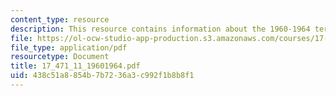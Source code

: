```yaml
---
content_type: resource
description: This resource contains information about the 1960-1964 terms.
file: https://ol-ocw-studio-app-production.s3.amazonaws.com/courses/17-471-american-national-security-policy-fall-2002/438c51a8854b7b7236a3c992f1b8b8f1_17_471_11_19601964.pdf
file_type: application/pdf
resourcetype: Document
title: 17_471_11_19601964.pdf
uid: 438c51a8-854b-7b72-36a3-c992f1b8b8f1
---
```

